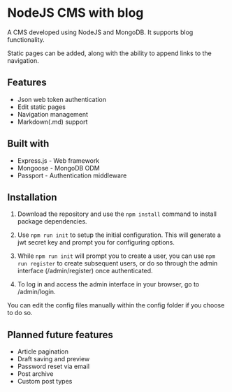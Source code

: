 # NodeJS CMS with blog
A CMS developed using NodeJS and MongoDB. It supports blog functionality.

Static pages can be added, along with the ability to append links to the navigation.

## Features
- Json web token authentication
- Edit static pages
- Navigation management
- Markdown(.md) support

## Built with
- Express.js - Web framework
- Mongoose - MongoDB ODM
- Passport - Authentication middleware

## Installation
1. Download the repository and use the `npm install` command to install package dependencies.

2. Use `npm run init` to setup the initial configuration. This will generate a jwt secret key and prompt you for configuring options.

3. While `npm run init` will prompt you to create a user, you can use `npm run register` to create subsequent users, or do so through the admin interface (/admin/register) once authenticated.

4. To log in and access the admin interface in your browser, go to /admin/login.

You can edit the config files manually within the config folder if you choose to do so.

## Planned future features
- Article pagination
- Draft saving and preview
- Password reset via email
- Post archive
- Custom post types